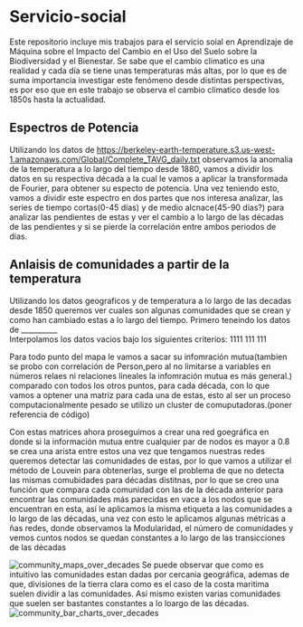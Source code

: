 # Servicio-social
Este repositorio incluye mis trabajos para el servicio soial en Aprendizaje de Máquina sobre el Impacto del Cambio en el Uso del Suelo sobre la Biodiversidad y el Bienestar.
Se sabe que el cambio climatico es una realidad y cada día se tiene unas temperaturas más altas, por lo que es de suma importancia investigar este fenómeno desde distintas perspectivas, es por eso que en este trabajo se observa el cambio clímatico desde los 1850s hasta la actualidad.

## Espectros de Potencia
Utilizando los datos de https://berkeley-earth-temperature.s3.us-west-1.amazonaws.com/Global/Complete_TAVG_daily.txt observamos la anomalia de la temperatura a lo largo del tiempo desde 1880, vamos a dividir los datos en su respectiva década a la cual le vamos a aplicar la transformada de Fourier, para obtener su especto de potencia.
Una vez teniendo esto, vamos a dividir este espectro en dos partes que nos interesa analizar, las series de tiempo cortas(0-45 días) y de medio alcnace(45-90 días?) para analizar las pendientes de estas y ver el cambio a lo largo de las décadas de las pendientes y si se pierde la correlación entre ambos periodos de días.


## Anlaisis de comunidades a partir de la temperatura
Utilizando los datos geograficos y de temperatura a lo largo de las decadas desde 1850 queremos ver cuales son algunas comunidades que se crean y como han cambiado estas a lo largo del tiempo.
Primero teneindo los datos de __________  
Interpolamos los datos vacios bajo los siguientes criterios:
1111
111
111

Para todo punto del mapa le vamos a sacar su infomración mutua(tambien se probo con correlación de Person,pero al no limitarse a variables en números relaes ni relaciones lineales la infomración mutua es más general.) comparado con todos los otros puntos, para cada década, con lo que vamos a optener una matriz para cada una de estas, esto al ser un proceso computacionalmente pesado se utilizo un cluster de comuputadoras.(poner referencia de código)



Con estas matrices ahora proseguimos a crear una red goegráfica en donde si la información mutua entre cualquier par de nodos es mayor a 0.8 se crea una arista entre estos una vez que tengamos nuestras redes queremos detectar las comunidades de estas, por lo que vamos a utilizar el método de Louvein para obtenerlas, surge el problema de que no detecta las mismas comubidades para décadas distitnas, por lo que se creo una función que compara cada comunidad con las de la década anterior para encontrar las comunidades más parecidas en vace a los nodos que se encuentran en esta, así le aplicamos la misma etiqueta a las comunidades a lo largo  de las décadas, una vez con esto le  aplicamos algunas métricas a ñas redes, donde observamos la Modularidad, el número de comunidades y vemos cuntos nodos se quedan constantes a lo largo de las transicciones de las décadas

![community_maps_over_decades](https://github.com/user-attachments/assets/97addee6-f3da-46e1-85c1-e320cb117053)
Se puede observar que como es intuitivo las comunidades estan dadas por cercania geográfica, ademas de que, divisiones de la tierra clara como es el caso de la costa maritima suelen dividir a las comunidades. Así mismo existen varias comunidades que suelen ser bastantes constantes a lo loargo de las décadas.
![community_bar_charts_over_decades](https://github.com/user-attachments/assets/7f5fdb73-f830-4331-ada5-92741f7fe150)
